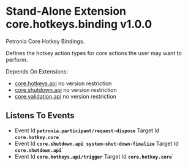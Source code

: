 # Stand-Alone Extension core.hotkeys.binding v1.0.0

Petronia Core Hotkey Bindings.

Defines the hotkey action types for core actions the user may want to perform.


Depends On Extensions:
* [core.hotkeys.api](core.hotkeys.api.md)
  no version restriction
* [core.shutdown.api](core.shutdown.api.md)
  no version restriction
* [core.validation.api](core.validation.api.md)
  no version restriction






## Listens To Events

* Event Id **`petronia.participant/request-dispose`**
  Target Id **`core.hotkey.core`**`
* Event Id **`core.shutdown.api system-shut-down-finalize`**
  Target Id **`core.shutdown.api`**`
* Event Id **`core.hotkeys.api/trigger`**
  Target Id **`core.hotkey.core`**`


